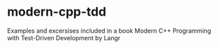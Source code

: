 # modern-cpp-tdd
Examples and excersises included in a book Modern C++ Programming with Test-Driven Development by Langr
